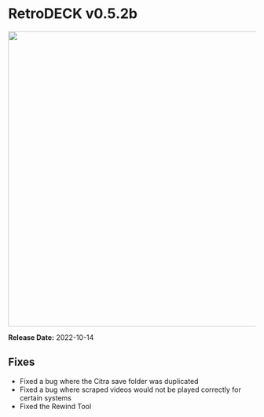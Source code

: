 # RetroDECK v0.5.2b

<img src="../../../wiki_images/logos/rd-logo-box.png" width="600">

**Release Date:** 2022-10-14

## Fixes

- Fixed a bug where the Citra save folder was duplicated
- Fixed a bug where scraped videos would not be played correctly for certain systems
- Fixed the Rewind Tool
